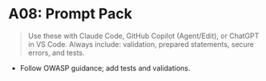 # A08: Prompt Pack

> Use these with Claude Code, GitHub Copilot (Agent/Edit), or ChatGPT in VS Code.
> Always include: validation, prepared statements, secure errors, and tests.

- Follow OWASP guidance; add tests and validations.
